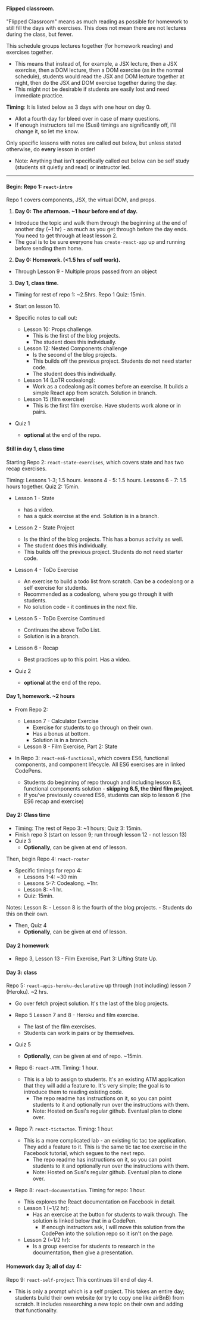 #### Flipped classroom.

"Flipped Classroom" means as much reading as possible for homework to still fill the days with exercises. This does not mean there are not lectures during the class, but fewer.

This schedule groups lectures together (for homework reading) and exercises together.
  - This means that instead of, for example, a JSX lecture, then a JSX exercise, then a DOM lecture, then a DOM exercise (as in the normal schedule), students would read the JSX and DOM lecture together at night, then do the JSX and DOM exercise together during the day.
  - This might not be desirable if students are easily lost and need immediate practice.

**Timing**: It is listed below as 3 days with one hour on day 0.
  - Allot a fourth day for bleed over in case of many questions.
  - If enough instructors tell me (Susi) timings are significantly off, I'll change it, so let me know.

Only specific lessons with notes are called out below, but unless stated otherwise, do **every** lesson in order!
  - Note: Anything that isn't specifically called out below can be self study (students sit quietly and read) or instructor led.

-----------

#### Begin: Repo 1: `react-intro`
Repo 1 covers components, JSX, the virtual DOM, and props.

1. **Day 0: The afternoon. ~1 hour before end of day.**
  - Introduce the topic and walk them through the beginning at the end of another day (~1 hr) - as much as you get through before the day ends. You need to get through at least lesson 2.
  - The goal is to be sure everyone has `create-react-app` up and running before sending them home.


2. **Day 0: Homework. (<1.5 hrs of self work).**
  - Through Lesson 9 - Multiple props passed from an object


3. **Day 1, class time.**

  - Timing for rest of repo 1: ~2.5hrs. Repo 1 Quiz: 15min.
  - Start on lesson 10.
  - Specific notes to call out:
    - Lesson 10: Props challenge.
      - This is the first of the blog projects.
      - The student does this individually.
    - Lesson 12: Nested Components challenge
      - Is the second of the blog projects.
      - This builds off the previous project. Students do not need starter code.
      - The student does this individually.
    - Lesson 14 (LoTR codealong):
      - Work as a codealong as it comes before an exercise. It builds a simple React app from scratch. Solution in branch.
    - Lesson 15 (film exercise)
      - This is the first film exercise. Have students work alone or in pairs.


  - Quiz 1
    - **optional** at the end of the repo.

#### Still in day 1, class time

Starting Repo 2: `react-state-exercises`, which covers state and has two recap exercises.

Timing: Lessons 1-3; 1.5 hours. lessons 4 - 5: 1.5 hours. Lessons 6 - 7: 1.5 hours together. Quiz 2: 15min.

  - Lesson 1 - State
    - has a video.
    - has a quick exercise at the end. Solution is in a branch.
  - Lesson 2 - State Project
    - Is the third of the blog projects. This has a bonus activity as well.
    - The student does this individually.
    - This builds off the previous project. Students do not need starter code.
  - Lesson 4 - ToDo Exercise
    - An exercise to build a todo list from scratch. Can be a codealong or a self exercise for students.
    - Recommended as a codealong, where you go through it with students.
    - No solution code - it continues in the next file.
  - Lesson 5 - ToDo Exercise Continued
    - Continues the above ToDo List.
    - Solution is in a branch.
  - Lesson 6 - Recap
    - Best practices up to this point. Has a video.

- Quiz 2
  - **optional** at the end of the repo.



#### Day 1, homework. ~2 hours

- From Repo 2:
  - Lesson 7 - Calculator Exercise
    - Exercise for students to go through on their own.
    - Has a bonus at bottom.
    - Solution is in a branch.
  - Lesson 8 - Film Exercise, Part 2: State

- In Repo 3: `react-es6-functional`, which covers ES6, functional components, and component lifecycle. All ES6 exercises are in linked CodePens.   
  - Students do beginning of repo through and including lesson 8.5, functional components solution - **skipping 6.5, the third film project**.
  - If you've previously covered ES6, students can skip to lesson 6 (the ES6 recap and exercise)


#### Day 2: Class time
- Timing: The rest of Repo 3: ~1 hours; Quiz 3: 15min.
- Finish repo 3 (start on lesson 9; run through lesson 12 - not lesson 13)
- Quiz 3
  - **Optionally**, can be given at end of lesson.

Then, begin Repo 4: `react-router`  
- Specific timings for repo 4:  
  - Lessons 1-4: ~30 min
  - Lessons 5-7: Codealong. ~1hr.
  - Lesson 8: ~1 hr.
  - Quiz: 15min.

Notes: Lesson 8:
    - Lesson 8 is the fourth of the blog projects.
    - Students do this on their own.

- Then, Quiz 4
  - **Optionally**, can be given at end of lesson.

#### Day 2 homework

- Repo 3, Lesson 13 - Film Exercise, Part 3: Lifting State Up.


#### Day 3: class

Repo 5: `react-apis-heroku-declarative` up through (not including) lesson 7 (Heroku). ~2 hrs.

- Go over fetch project solution. It's the last of the blog projects.
- Repo 5 Lesson 7 and 8 - Heroku and film exercise.
  - The last of the film exercises.
  - Students can work in pairs or by themselves.
- Quiz 5
  - **Optionally**, can be given at end of repo. ~15min.


- Repo 6: `react-ATM`. Timing: 1 hour.
  - This is a lab to assign to students. It's an existing ATM application that they will add a feature to. It's very simple; the goal is to introduce them to reading existing code.
    - The repo readme has instructions on it, so you can point students to it and optionally run over the instructions with them.
    - Note: Hosted on Susi's regular github. Eventual plan to clone over.

- Repo 7: `react-tictactoe`. Timing: 1 hour.
  - This is a more complicated lab - an existing tic tac toe application. They add a feature to it. This is the same tic tac toe exercise in the Facebook tutorial, which segues to the next repo.
    - The repo readme has instructions on it, so you can point students to it and optionally run over the instructions with them.
    - Note: Hosted on Susi's regular github. Eventual plan to clone over.

- Repo 8: `react-documentation`. Timing for repo: 1 hour.
  - This explores the React documentation on Facebook in detail.
  - Lesson 1 (~1/2 hr):
    - Has an exercise at the button for students to walk through. The solution is linked below that in a CodePen.
      - If enough instructors ask, I will move this solution from the CodePen into the solution repo so it isn't on the page.
  - Lesson 2 (~1/2 hr):
    - Is a group exercise for students to research in the documentation, then give a presentation.



#### Homework day 3; all of day 4:

Repo 9: `react-self-project` This continues till end of day 4.
  - This is only a prompt which is a self project. This takes an entire day; students build their own website (or try to copy one like airBnB) from scratch. It includes researching a new topic on their own and adding that functionality.

